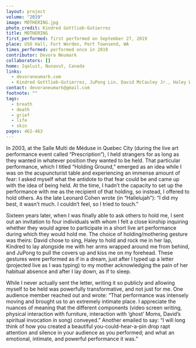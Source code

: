 ```yaml
---
layout: project
volume: "2019"
image: MOTHERING.jpg
photo_credit: Kindred Gottlieb-Gutierrez
title: MOTHERING
first_performed: first performed on September 27, 2019
place: USO Hall, Fort Worden, Port Townsend, WA
times_performed: performed once in 2019
contributor: Devora Neumark
collaborators: []
home: Iqaluit, Nunavut, Canada
links:
  - devoraneumark.com
  - Kindred Gottlieb-Gutierrez, JuPong Lin, David McCauley Jr., Haley White, Imani Uzuri
contact: devoraneumark@gmail.com
footnote: ""
tags:
  - breath
  - death
  - grief
  - life
  - skin
pages: 462-463
---
```


In 2003, at the Salle Multi de Méduse in Quebec City (during the live art performance event called “Prescription”), I held strangers for as long as they wanted in whatever position they wanted to be held. That particular performance, which I titled “Holding Ground,” emerged as an idea while I was on the acupuncturist table and experiencing an immense amount of fear: I asked myself what the antidote to that fear could be and came up with the idea of being held. At the time, I hadn’t the capacity to set up the performance with me as the recipient of that holding, so instead, I offered to hold others. As the late Leonard Cohen wrote (in “Hallelujah”): “I did my best, it wasn’t much. I couldn’t feel, so I tried to touch.”

Sixteen years later, when I was finally able to ask others to hold me, I sent out an invitation to four individuals with whom I felt a close kinship inquiring whether they would agree to participate in a short live art performance during which they would hold me. The choice of holding/mothering gesture was theirs: David chose to sing, Haley to hold and rock me in her lap, Kindred to lay alongside me with her arms wrapped around me from behind, and JuPong to pull the covers up and kiss me on my forehead. These gestures were performed as if in a dream, just after I typed up a letter (projected live as I was typing) to my mother acknowledging the pain of her habitual absence and after I lay down, as if to sleep.

While I never actually sent the letter, writing it so publicly and allowing myself to be held was powerfully transformative, and not just for me. One audience member reached out and wrote: “That performance was intensely moving and brought us to an extremely intimate place. I appreciate the nuances of meaning that the different components (video screen writing, physical interaction with furniture, interaction with ‘ghost’ Moms, David’s spiritual invocation in song) conveyed.” Another emailed to say: “I will long think of how you created a beautiful you-could-hear-a-pin drop rapt attention and silence in your audience as you performed; and what an emotional, intimate, and powerful performance it was.”

